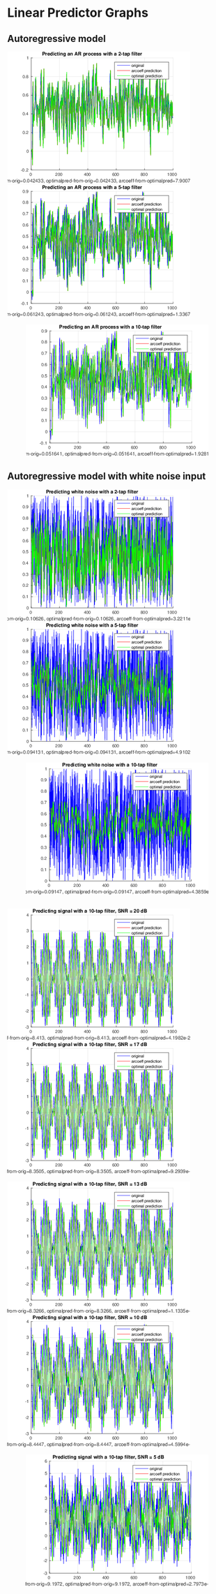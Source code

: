 # Linear Predictor Graphs

## Autoregressive model

![alt-text-1](https://github.com/vasilish/multimedia-systems/blob/master/report/images/lp1.png
  "Filter of order 2")
![alt-text-2](https://github.com/vasilish/multimedia-systems/blob/master/report/images/lp2.png
  "Filter of order 5")

<p align="center">
  <img src=https://github.com/vasilish/multimedia-systems/blob/master/report/images/lp3.png
  alt="Filter of order 10"/>
</p>


## Autoregressive model with white noise input

![alt-text-1](https://github.com/vasilish/multimedia-systems/blob/master/report/images/lp4.png
  "Filter of order 2")
![alt-text-2](https://github.com/vasilish/multimedia-systems/blob/master/report/images/lp5.png
  "Filter of order 5")

<p align="center">
  <img src=https://github.com/vasilish/multimedia-systems/blob/master/report/images/lp6.png
  alt="Filter of order 10"/>
</p>

##

![alt-text-1](https://github.com/vasilish/multimedia-systems/blob/master/report/images/lp7.png
  "Filter of order 10, SNR = 20 dB")
![alt-text-2](https://github.com/vasilish/multimedia-systems/blob/master/report/images/lp8.png
  "Filter of order 10, SNR = 17 dB")

![alt-text-1](https://github.com/vasilish/multimedia-systems/blob/master/report/images/lp9.png
  "Filter of order 10, SNR = 13 dB")
![alt-text-2](https://github.com/vasilish/multimedia-systems/blob/master/report/images/lp10.png
  "Filter of order 10, SNR = 10 dB")

<p align="center">
  <img src=https://github.com/vasilish/multimedia-systems/blob/master/report/images/lp11.png
  alt="Filter of order 10, SNR = 5 dB"/>
</p>
